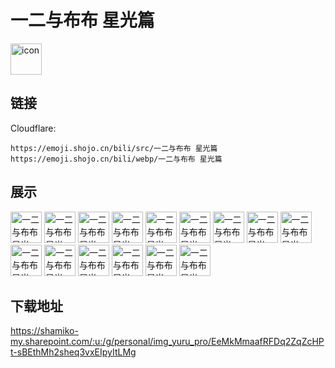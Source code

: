 # 一二与布布 星光篇
<img src="https://emoji.shojo.cn/bili/src/一二与布布 星光篇/icon.png" width="50" height="50" alt="icon">

## 链接
Cloudflare:
```
https://emoji.shojo.cn/bili/src/一二与布布 星光篇
https://emoji.shojo.cn/bili/webp/一二与布布 星光篇
```
## 展示
<img src="https://emoji.shojo.cn/bili/src/一二与布布 星光篇/一二与布布 星光篇-哼.png" width="50" height="50" alt="一二与布布 星光篇-哼">
<img src="https://emoji.shojo.cn/bili/src/一二与布布 星光篇/一二与布布 星光篇-蟹蟹.png" width="50" height="50" alt="一二与布布 星光篇-蟹蟹">
<img src="https://emoji.shojo.cn/bili/src/一二与布布 星光篇/一二与布布 星光篇-探头.png" width="50" height="50" alt="一二与布布 星光篇-探头">
<img src="https://emoji.shojo.cn/bili/src/一二与布布 星光篇/一二与布布 星光篇-大吃一惊.png" width="50" height="50" alt="一二与布布 星光篇-大吃一惊">
<img src="https://emoji.shojo.cn/bili/src/一二与布布 星光篇/一二与布布 星光篇-吃我一脚.png" width="50" height="50" alt="一二与布布 星光篇-吃我一脚">
<img src="https://emoji.shojo.cn/bili/src/一二与布布 星光篇/一二与布布 星光篇-馋.png" width="50" height="50" alt="一二与布布 星光篇-馋">
<img src="https://emoji.shojo.cn/bili/src/一二与布布 星光篇/一二与布布 星光篇-贴贴.png" width="50" height="50" alt="一二与布布 星光篇-贴贴">
<img src="https://emoji.shojo.cn/bili/src/一二与布布 星光篇/一二与布布 星光篇-抓狂.png" width="50" height="50" alt="一二与布布 星光篇-抓狂">
<img src="https://emoji.shojo.cn/bili/src/一二与布布 星光篇/一二与布布 星光篇-呜呜呜.png" width="50" height="50" alt="一二与布布 星光篇-呜呜呜">
<img src="https://emoji.shojo.cn/bili/src/一二与布布 星光篇/一二与布布 星光篇-困.png" width="50" height="50" alt="一二与布布 星光篇-困">
<img src="https://emoji.shojo.cn/bili/src/一二与布布 星光篇/一二与布布 星光篇-反了你.png" width="50" height="50" alt="一二与布布 星光篇-反了你">
<img src="https://emoji.shojo.cn/bili/src/一二与布布 星光篇/一二与布布 星光篇-唉.png" width="50" height="50" alt="一二与布布 星光篇-唉">
<img src="https://emoji.shojo.cn/bili/src/一二与布布 星光篇/一二与布布 星光篇-开心.png" width="50" height="50" alt="一二与布布 星光篇-开心">
<img src="https://emoji.shojo.cn/bili/src/一二与布布 星光篇/一二与布布 星光篇-吸.png" width="50" height="50" alt="一二与布布 星光篇-吸">
<img src="https://emoji.shojo.cn/bili/src/一二与布布 星光篇/一二与布布 星光篇-吃薯片.png" width="50" height="50" alt="一二与布布 星光篇-吃薯片">

## 下载地址

https://shamiko-my.sharepoint.com/:u:/g/personal/img_yuru_pro/EeMkMmaafRFDq2ZqZcHPt-sBEthMh2sheq3vxEIpyItLMg